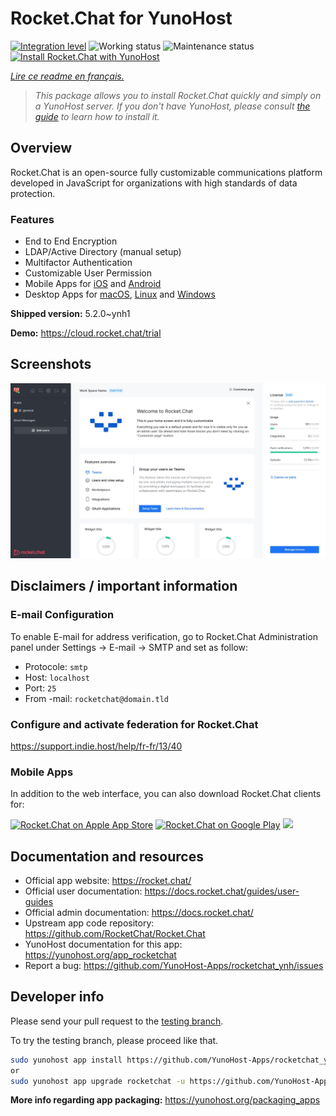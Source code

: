 <!--
N.B.: This README was automatically generated by https://github.com/YunoHost/apps/tree/master/tools/README-generator
It shall NOT be edited by hand.
-->

# Rocket.Chat for YunoHost

[![Integration level](https://dash.yunohost.org/integration/rocketchat.svg)](https://dash.yunohost.org/appci/app/rocketchat) ![Working status](https://ci-apps.yunohost.org/ci/badges/rocketchat.status.svg) ![Maintenance status](https://ci-apps.yunohost.org/ci/badges/rocketchat.maintain.svg)  
[![Install Rocket.Chat with YunoHost](https://install-app.yunohost.org/install-with-yunohost.svg)](https://install-app.yunohost.org/?app=rocketchat)

*[Lire ce readme en français.](./README_fr.md)*

> *This package allows you to install Rocket.Chat quickly and simply on a YunoHost server.
If you don't have YunoHost, please consult [the guide](https://yunohost.org/#/install) to learn how to install it.*

## Overview

Rocket.Chat is an open-source fully customizable communications platform developed in JavaScript for organizations with high standards of data protection.

### Features

- End to End Encryption
- LDAP/Active Directory (manual setup)
- Multifactor Authentication
- Customizable User Permission
- Mobile Apps for [iOS](https://apps.apple.com/app/rocket-chat/id1148741252) and [Android](https://play.google.com/store/apps/details?id=chat.rocket.android)
- Desktop Apps for [macOS](https://apps.apple.com/br/app/rocket-chat/id1086818840), [Linux](https://snapcraft.io/rocketchat-desktop) and [Windows](https://releases.rocket.chat/desktop/latest/download)

**Shipped version:** 5.2.0~ynh1

**Demo:** https://cloud.rocket.chat/trial

## Screenshots

![Screenshot of Rocket.Chat](./doc/screenshots/screenshot.jpg)

## Disclaimers / important information

### E-mail Configuration

To enable E-mail for address verification, go to Rocket.Chat Administration panel under Settings -> E-mail -> SMTP and set as follow:

- Protocole: `smtp`
- Host: `localhost`
- Port: `25`
- From -mail: `rocketchat@domain.tld`


### Configure and activate federation for Rocket.Chat

https://support.indie.host/help/fr-fr/13/40


### Mobile Apps

In addition to the web interface, you can also download Rocket.Chat clients for:

[![Rocket.Chat on Apple App Store](https://user-images.githubusercontent.com/551004/29770691-a2082ff4-8bc6-11e7-89a6-964cd405ea8e.png)](https://itunes.apple.com/us/app/rocket-chat/id1148741252?mt=8) [![Rocket.Chat on Google Play](https://user-images.githubusercontent.com/551004/29770692-a20975c6-8bc6-11e7-8ab0-1cde275496e0.png)](https://play.google.com/store/apps/details?id=chat.rocket.android)  [![](https://user-images.githubusercontent.com/551004/48210349-50649480-e35e-11e8-97d9-74a4331faf3a.png)](https://f-droid.org/en/packages/chat.rocket.android)

## Documentation and resources

* Official app website: <https://rocket.chat/>
* Official user documentation: <https://docs.rocket.chat/guides/user-guides>
* Official admin documentation: <https://docs.rocket.chat/>
* Upstream app code repository: <https://github.com/RocketChat/Rocket.Chat>
* YunoHost documentation for this app: <https://yunohost.org/app_rocketchat>
* Report a bug: <https://github.com/YunoHost-Apps/rocketchat_ynh/issues>

## Developer info

Please send your pull request to the [testing branch](https://github.com/YunoHost-Apps/rocketchat_ynh/tree/testing).

To try the testing branch, please proceed like that.

``` bash
sudo yunohost app install https://github.com/YunoHost-Apps/rocketchat_ynh/tree/testing --debug
or
sudo yunohost app upgrade rocketchat -u https://github.com/YunoHost-Apps/rocketchat_ynh/tree/testing --debug
```

**More info regarding app packaging:** <https://yunohost.org/packaging_apps>
